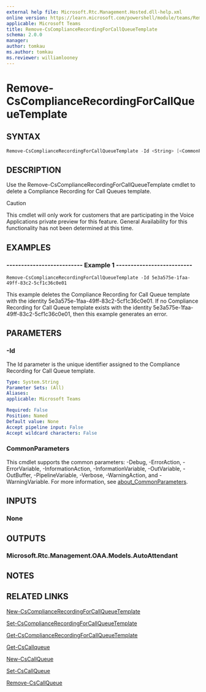 ```yaml
---
external help file: Microsoft.Rtc.Management.Hosted.dll-help.xml
online version: https://learn.microsoft.com/powershell/module/teams/Remove-CsComplianceRecordingForCallQueueTemplate
applicable: Microsoft Teams
title: Remove-CsComplianceRecordingForCallQueueTemplate
schema: 2.0.0
manager: 
author: tomkau
ms.author: tomkau
ms.reviewer: williamlooney
---
```


# Remove-CsComplianceRecordingForCallQueueTemplate

## SYNTAX

```powershell
Remove-CsComplianceRecordingForCallQueueTemplate -Id <String> [<CommonParameters>]
```

## DESCRIPTION
Use the Remove-CsComplianceRecordingForCallQueueTemplate cmdlet to delete a Compliance Recording for Call Queues template.

> [!CAUTION]
> This cmdlet will only work for customers that are participating in the Voice Applications private preview for this feature. General Availability for this functionality has not been determined at this time.

## EXAMPLES

### -------------------------- Example 1 --------------------------
```
Remove-CsComplianceRecordingForCallQueueTemplate -Id 5e3a575e-1faa-49ff-83c2-5cf1c36c0e01
```

This example deletes the Compliance Recording for Call Queue template with the identity 5e3a575e-1faa-49ff-83c2-5cf1c36c0e01. If no Compliance Recording for Call Queue template exists with the identity 5e3a575e-1faa-49ff-83c2-5cf1c36c0e01, then this example generates an error.

## PARAMETERS

### -Id
The Id parameter is the unique identifier assigned to the Compliance Recording for Call Queue template.

```yaml
Type: System.String
Parameter Sets: (All)
Aliases:
applicable: Microsoft Teams

Required: False
Position: Named
Default value: None
Accept pipeline input: False
Accept wildcard characters: False
```

### CommonParameters
This cmdlet supports the common parameters: -Debug, -ErrorAction, -ErrorVariable, -InformationAction, -InformationVariable, -OutVariable, -OutBuffer, -PipelineVariable, -Verbose, -WarningAction, and -WarningVariable. For more information, see [about_CommonParameters](https://go.microsoft.com/fwlink/?LinkID=113216).

## INPUTS

### None

## OUTPUTS

### Microsoft.Rtc.Management.OAA.Models.AutoAttendant

## NOTES

## RELATED LINKS

[New-CsComplianceRecordingForCallQueueTemplate](./New-CsComplianceRecordingForCallQueueTemplate.md)

[Set-CsComplianceRecordingForCallQueueTemplate](./Set-CsComplianceRecordingForCallQueueTemplate.md)

[Get-CsComplianceRecordingForCallQueueTemplate](./Get-CsComplianceRecordingForCallQueueTemplate.md)

[Get-CsCallqueue](./Get-CsCallQueue.md)

[New-CsCallQueue](./New-CsCallQueue.md)

[Set-CsCallQueue](./Set-CsCallQueue.md)

[Remove-CsCallQueue](./Remove-CsCallQueue.md)

